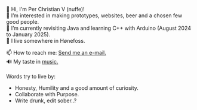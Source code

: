 👋 Hi, I'm Per Christian V (nuffe)! <br>
👀 I’m interested in making prototypes, websites, beer and a chosen few good people.<br>
🌱 I’m currently revisiting Java and learning C++ with Arduino (August 2024 to January 2025).<br>
🏡 I live somewhere in Hønefoss.

📫 How to reach me: [Send me an e-mail.](mailto:per.chr.vain@gmail.com)<br>
🔊 My taste in [music.](https://open.spotify.com/user/pkmetal91?si=4020fdb395054406)<br>
<br>
Words try to live by:
- Honesty, Humility and a good amount of curiosity.
- Collaborate with Purpose.
- Write drunk, edit sober..?
